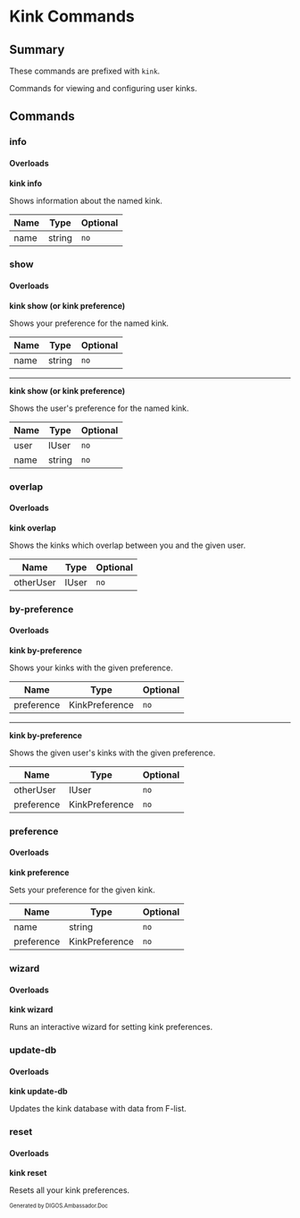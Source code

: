 ﻿Kink Commands
=============
## Summary
These commands are prefixed with `kink`. 

Commands for viewing and configuring user kinks.

## Commands
### info
#### Overloads
**kink info**

Shows information about the named kink.

| Name | Type | Optional |
| --- | --- | --- |
| name | string | `no` |

### show
#### Overloads
**kink show (or kink preference)**

Shows your preference for the named kink.

| Name | Type | Optional |
| --- | --- | --- |
| name | string | `no` |

---

**kink show (or kink preference)**

Shows the user's preference for the named kink.

| Name | Type | Optional |
| --- | --- | --- |
| user | IUser | `no` |
| name | string | `no` |

### overlap
#### Overloads
**kink overlap**

Shows the kinks which overlap between you and the given user.

| Name | Type | Optional |
| --- | --- | --- |
| otherUser | IUser | `no` |

### by-preference
#### Overloads
**kink by-preference**

Shows your kinks with the given preference.

| Name | Type | Optional |
| --- | --- | --- |
| preference | KinkPreference | `no` |

---

**kink by-preference**

Shows the given user's kinks with the given preference.

| Name | Type | Optional |
| --- | --- | --- |
| otherUser | IUser | `no` |
| preference | KinkPreference | `no` |

### preference
#### Overloads
**kink preference**

Sets your preference for the given kink.

| Name | Type | Optional |
| --- | --- | --- |
| name | string | `no` |
| preference | KinkPreference | `no` |

### wizard
#### Overloads
**kink wizard**

Runs an interactive wizard for setting kink preferences.

### update-db
#### Overloads
**kink update-db**

Updates the kink database with data from F-list.

### reset
#### Overloads
**kink reset**

Resets all your kink preferences.

<sub><sup>Generated by DIGOS.Ambassador.Doc</sup></sub>